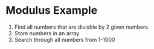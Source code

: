 # Modulus Example

1. Find all numbers that are divisble by 2 given numbers
2. Store numbers in an array
3. Search through all numbers from 1-1000
